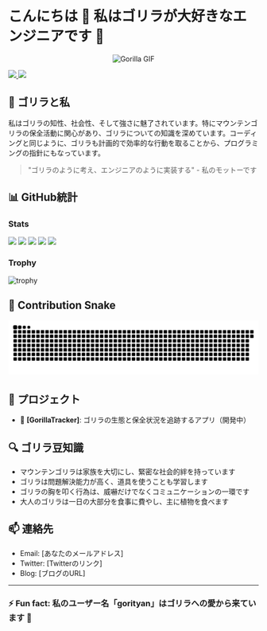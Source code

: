 # こんにちは 👋 私はゴリラが大好きなエンジニアです 🦍

<p align="center">
  <img src="https://media.giphy.com/media/YrZECW1GgBkqat6F0B/giphy.gif" width="300" alt="Gorilla GIF">
</p>

<p align="left">
  <a href="https://github.com/gorityan">
    <img height="20" src="https://komarev.com/ghpvc/?username=gorityan" />
  </a>
  <a href="https://github.com/gorityan">
    <img height="20" src="https://img.shields.io/github/followers/gorityan?label=follow&logo=github&style=flat" />
  </a>
</p>

## 🦍 ゴリラと私

私はゴリラの知性、社会性、そして強さに魅了されています。特にマウンテンゴリラの保全活動に関心があり、ゴリラについての知識を深めています。コーディングと同じように、ゴリラも計画的で効率的な行動を取ることから、プログラミングの指針にもなっています。

> "ゴリラのように考え、エンジニアのように実装する" - 私のモットーです

## 📊 GitHub統計

### Stats
![](http://github-profile-summary-cards.vercel.app/api/cards/profile-details?username=あなたのGitHub名&theme=gruvbox)
![](http://github-profile-summary-cards.vercel.app/api/cards/repos-per-language?username=あなたのGitHub名&theme=gruvbox)
![](http://github-profile-summary-cards.vercel.app/api/cards/most-commit-language?username=あなたのGitHub名&theme=gruvbox)
![](http://github-profile-summary-cards.vercel.app/api/cards/stats?username=あなたのGitHub名&theme=gruvbox)
![](http://github-profile-summary-cards.vercel.app/api/cards/productive-time?username=あなたのGitHub名&theme=gruvbox&utcOffset=9)

### Trophy
![trophy](https://github-profile-trophy.vercel.app/?username=gorityan&theme=nord&column=3&rank=SECRET,SSS,SS,S,AAA,AA,A,B,C&margin-w=15)

## 🐍 Contribution Snake
![GitHub Snake](https://raw.githubusercontent.com/gorityan/gorityan/output/github-contribution-grid-snake.svg)

## 🚀 プロジェクト

- 🦍 **[GorillaTracker]**: ゴリラの生態と保全状況を追跡するアプリ（開発中）


## 🔍 ゴリラ豆知識

- マウンテンゴリラは家族を大切にし、緊密な社会的絆を持っています
- ゴリラは問題解決能力が高く、道具を使うことも学習します
- ゴリラの胸を叩く行為は、威嚇だけでなくコミュニケーションの一環です
- 大人のゴリラは一日の大部分を食事に費やし、主に植物を食べます

## 📫 連絡先

- Email: [あなたのメールアドレス]
- Twitter: [Twitterのリンク]
- Blog: [ブログのURL]

---

### ⚡ Fun fact: 私のユーザー名「gorityan」はゴリラへの愛から来ています 🦍

